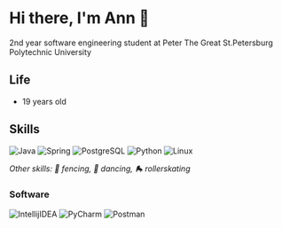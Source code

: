 # Hi there, I'm Ann :wave:

2nd year software engineering student at Peter The Great St.Petersburg Polytechnic University

## Life
- 19 years old

## Skills

![Java](https://go-skill-icons.vercel.app/api/icons?i=java)
![Spring](https://go-skill-icons.vercel.app/api/icons?i=spring)
![PostgreSQL](https://go-skill-icons.vercel.app/api/icons?i=postgresql)
![Python](https://go-skill-icons.vercel.app/api/icons?i=python)
![Linux](https://go-skill-icons.vercel.app/api/icons?i=linux)

_Other skills: 🤺 fencing, 💃 dancing, 🛼 rollerskating_

### Software

![IntellijIDEA](https://go-skill-icons.vercel.app/api/icons?i=idea)
![PyCharm](https://go-skill-icons.vercel.app/api/icons?i=pycharm)
![Postman](https://go-skill-icons.vercel.app/api/icons?i=postman)


